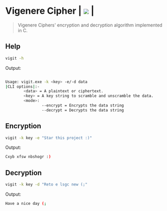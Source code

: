 # Vigenere Cipher   | <a href="https://www.codacy.com/gh/SynAcktraa/Vigenere-Cipher/dashboard?utm_source=github.com&amp;utm_medium=referral&amp;utm_content=SynAcktraa/Vigenere-Cipher&amp;utm_campaign=Badge_Grade"><img src="https://app.codacy.com/project/badge/Grade/67e0b6137ded418eb654b73b177b7293"/></a> |

>Vigenere Ciphers' encryption and decryption algorithm implemented in C. 

## Help
```bash
vigit -h 
```
Output:
```bash

Usage: vigit.exe -k <key> -e/-d data
|CLI options|:-
        <data> = A plaintext or ciphertext.
        <key> = A key string to scramble and unscramble the data.
        <mode>:
                --encrypt = Encrypts the data string
                --decrypt = Decrypts the data string
```

## Encryption
```bash
vigit -k key -e "Star this project :)"
```
Output:
```bash
Cxyb xfsw nbshogr :)
```

## Decryption
```bash
vigit -k key -d "Reto e lsgc new (;"
```
Output:
```bash
Have a nice day (;
```